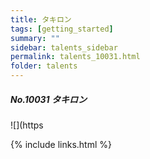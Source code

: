 ```yaml
---
title: タキロン 
tags: [getting_started]
summary: ""
sidebar: talents_sidebar
permalink: talents_10031.html
folder: talents
---
```



##### No.10031 タキロン  

![](https







{% include links.html %}
